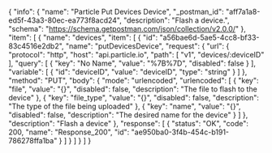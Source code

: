 {
  "info": {
    "name": "Particle Put Devices Device",
    "_postman_id": "aff7a1a8-ed5f-43a3-80ec-ea773f8acd24",
    "description": "Flash a device.",
    "schema": "https://schema.getpostman.com/json/collection/v2.0.0/"
  },
  "item": [
    {
      "name": "devices",
      "item": [
        {
          "id": "a56bae6d-5ae5-4cc8-bf33-83c4516e2db2",
          "name": "putDevicesDevice",
          "request": {
            "url": {
              "protocol": "http",
              "host": "api.particle.io",
              "path": [
                "v1",
                "devices/:deviceID"
              ],
              "query": [
                {
                  "key": "No Name",
                  "value": "%7B%7D",
                  "disabled": false
                }
              ],
              "variable": [
                {
                  "id": "deviceID",
                  "value": "deviceID",
                  "type": "string"
                }
              ]
            },
            "method": "PUT",
            "body": {
              "mode": "urlencoded",
              "urlencoded": [
                {
                  "key": "file",
                  "value": "{}",
                  "disabled": false,
                  "description": "The file to flash to the device"
                },
                {
                  "key": "file_type",
                  "value": "{}",
                  "disabled": false,
                  "description": "The type of the file being uploaded"
                },
                {
                  "key": "name",
                  "value": "{}",
                  "disabled": false,
                  "description": "The desired name for the device"
                }
              ]
            },
            "description": "Flash a device"
          },
          "response": [
            {
              "status": "OK",
              "code": 200,
              "name": "Response_200",
              "id": "ae950ba0-3f4b-454c-b191-786278ffa1ba"
            }
          ]
        }
      ]
    }
  ]
}